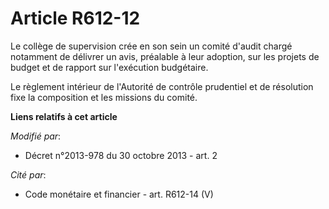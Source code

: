 # Article R612-12

Le collège de supervision crée en son sein un comité d'audit chargé notamment de délivrer un avis, préalable à leur adoption,
sur les projets de budget et de rapport sur l'exécution budgétaire.

Le règlement intérieur de l'Autorité de contrôle prudentiel et de résolution fixe la composition et les missions du comité.

**Liens relatifs à cet article**

_Modifié par_:

  - Décret n°2013-978 du 30 octobre 2013 - art. 2

_Cité par_:

  - Code monétaire et financier - art. R612-14 (V)
